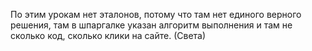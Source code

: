По этим урокам нет эталонов, потому что там нет единого верного решения, там в шпаргалке указан алгоритм выполнения
и там не сколько код, сколько клики на сайте. (Света)
